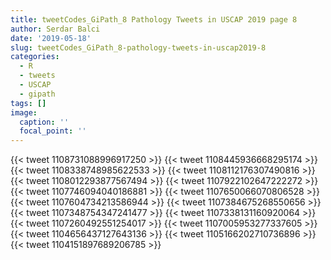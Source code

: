 ```yaml
---
title: tweetCodes_GiPath_8 Pathology Tweets in USCAP 2019 page 8
author: Serdar Balci
date: '2019-05-18'
slug: tweetCodes_GiPath_8-pathology-tweets-in-uscap2019-8
categories:
  - R
  - tweets
  - USCAP
  - gipath
tags: []
image:
  caption: ''
  focal_point: ''
---
```




{{< tweet 1108731088996917250 >}}
{{< tweet 1108445936668295174 >}}
{{< tweet 1108338748985622533 >}}
{{< tweet 1108112176307490816 >}}
{{< tweet 1108012293877567494 >}}
{{< tweet 1107922102647222272 >}}
{{< tweet 1107746094040186881 >}}
{{< tweet 1107650066070806528 >}}
{{< tweet 1107604734213586944 >}}
{{< tweet 1107384675268550656 >}}
{{< tweet 1107348754347241477 >}}
{{< tweet 1107338131160920064 >}}
{{< tweet 1107260492551254017 >}}
{{< tweet 1107005953277337605 >}}
{{< tweet 1104656437127643136 >}}
{{< tweet 1105166202710736896 >}}
{{< tweet 1104151897689206785 >}}

